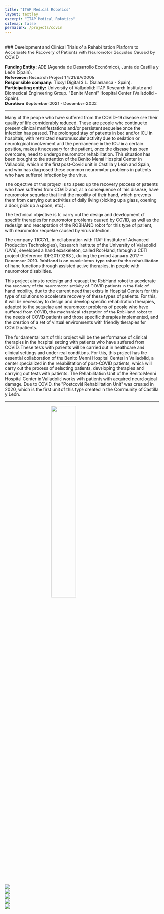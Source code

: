 ```yaml
---
title: "ITAP Medical Robotics"
layout: textlay
excerpt: "ITAP Medical Robotics"
sitemap: false
permalink: /projects/covid
---
```


<br>
### Development and Clinical Trials of a Rehabilitation Platform to Accelerate the Recovery of Patients with Neuromotor Sequelae Caused by COVID

<b>Funding Entity:</b> ADE (Agencia de Desarrollo Económico), Junta de Castilla y León (Spain).  
<b>Reference:</b> Research Project 14/21/SA/0005  
<b>Responsible company:</b> Ticcyl Digital S.L. (Salamanca - Spain).  
<b>Participating entity:</b>  University of Valladolid: ITAP Research Institute and Biomedical Engineering Group. "Benito Menni" Hospital Center (Valladolid - Spain).  
<b>Duration:</b> September-2021 - December-2022  

---

Many of the people who have suffered from the COVID-19 disease see their quality of life considerably reduced. These are people who continue to present clinical manifestations 
and/or persistent sequelae once the infection has passed. The prolonged stay of patients in bed and/or ICU in hospitals, with restricted neuromuscular activity due to sedation 
or neurological involvement and the permanence in the ICU in a certain position, makes it necessary for the patient, once the disease has been overcome, need to undergo neuromotor 
rehabilitation. This situation has been brought to the attention of the Benito Menni Hospital Center in Valladolid, which is the first post-Covid unit in Castilla y León and Spain, 
and who has diagnosed these common neuromotor problems in patients who have suffered infection by the virus.

The objective of this project is to speed up the recovery process of patients who have suffered from COVID and, as a consequence of this disease, have neuromotor sequelae that 
limit the mobility of their hand, which prevents them from carrying out activities of daily living (picking up a glass, opening a door, pick up a spoon, etc.).

The technical objective is to carry out the design and development of specific therapies for neuromotor problems caused by COVID, as well as the redesign and readaptation of the 
ROBHAND robot for this type of patient, with neuromotor sequelae caused by virus infection.

The company TICCYL, in collaboration with ITAP (Institute of Advanced Production Technologies), Research Institute of the University of Valladolid (UVa), developed a hand exoskeleton, 
called RobHand, through a CDTI project (Reference IDI-20170263 ), during the period January 2017 – December 2019. RobHand is an exoskeleton-type robot for the rehabilitation of hand 
functions through assisted active therapies, in people with neuromotor disabilities.

This project aims to redesign and readapt the RobHand robot to accelerate the recovery of the neuromotor activity of COVID patients in the field of hand mobility, due to the current 
need that exists in Hospital Centers for this type of solutions to accelerate recovery of these types of patients. For this, it will be necessary to design and develop specific 
rehabilitation therapies, adapted to the sequelae and neuromotor problems of people who have suffered from COVID, the mechanical adaptation of the RobHand robot to the needs of COVID 
patients and those specific therapies implemented, and the creation of a set of virtual environments with friendly therapies for COVID patients.

The fundamental part of this project will be the performance of clinical therapies in the hospital setting with patients who have suffered from COVID. These tests with patients 
will be carried out in healthcare and clinical settings and under real conditions. For this, this project has the essential collaboration of the Benito Menni Hospital Center in 
Valladolid, a center specialized in the rehabilitation of post-COVID patients, which will carry out the process of selecting patients, developing therapies and carrying out tests 
with patients. The Rehabilitation Unit of the Benito Menni Hospital Center in Valladolid works with patients with acquired neurological damage. Due to COVID, the 
"Postcovid Rehabilitation Unit" was created in 2020, which is the first unit of this type created in the Community of Castilla y León.

---

<div class="col-md-12">
<a href="https://ec.europa.eu/regional_policy/es/funding/erdf/">
<img src="{{ site.url }}{{ site.baseurl }}/images/feder.jpg"  class=" img-responsive" style="display:block;margin-left:auto;margin-right:auto;width:40%;"/>
</a>
</div>

<div class="col-md-4">
<a href="https://empresas.jcyl.es/web/es/empresas-castilla-leon.html">
<img src="{{ site.url }}{{ site.baseurl }}/images/ICE.png"  class=" img-responsive" />
</a>
</div>
<div class="col-md-4">
<a href="">
<img src="{{ site.url }}{{ site.baseurl }}/images/ticcyl_short.png"  class=" img-responsive" />
</a>
</div>
<div class="col-md-4">
<a href="http://www.uva.es/">
<img src="{{ site.url }}{{ site.baseurl }}/images/uva.png"  class=" img-responsive" />
</a>
</div>

<div class="col-md-6">
<a href="http://www.benitomenni.org/">
<img src="{{ site.url }}{{ site.baseurl }}/images/benitomenni.png"  class=" img-responsive" />
</a>
</div>
<div class="col-md-6">
<a href="https://www.itap.uva.es/">
<img src="{{ site.url }}{{ site.baseurl }}/images/logo_itap_center.jpg"  class=" img-responsive"/>
</a>
</div>
